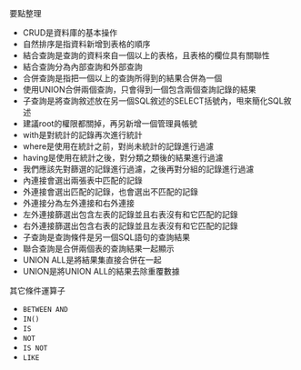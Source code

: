 要點整理
- CRUD是資料庫的基本操作
- 自然排序是指資料新增到表格的順序
- 結合查詢是查詢的資料來自一個以上的表格，且表格的欄位具有關聯性
- 結合查詢分為內部查詢和外部查詢
- 合併查詢是指把一個以上的查詢所得到的結果合併為一個
- 使用UNION合併兩個查詢，只會得到一個包含兩個查詢記錄的結果
- 子查詢是將查詢敘述放在另一個SQL敘述的SELECT括號內，甩來簡化SQL敘述
- 建議root的權限都關掉，再另新增一個管理員帳號
- with是對統計的記錄再次進行統計
- where是使用在統計之前，對尚未統計的記錄進行過濾
- having是使用在統計之後，對分類之類後的結果進行過濾
- 我們應該先對篩選的記錄進行過濾，之後再對分組的記錄進行過濾
- 內連接會選出兩張表中匹配的記錄
- 外連接會選出匹配的記錄，也會選出不匹配的記錄
- 外連接分為左外連接和右外連接
- 左外連接篩選出包含左表的記錄並且右表沒有和它匹配的記錄
- 右外連接篩選出包含右表的記錄並且左表沒有和它匹配的記錄
- 子查詢是查詢條件是另一個SQL語句的查詢結果
- 聯合查詢是合併兩個表的查詢結果一起顯示
- UNION ALL是將結果集直接合併在一起
- UNION是將UNION ALL的結果去除重覆數據

其它條件運算子
- `BETWEEN AND`
- `IN()`
- `IS`
- `NOT`
- `IS NOT`
- `LIKE`


